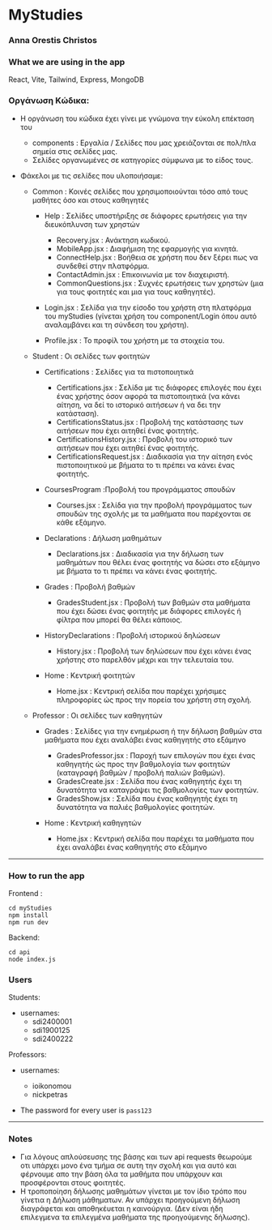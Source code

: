 # MyStudies
### Anna Orestis Christos

### What we are using in the app
React, Vite, Tailwind, Express, MongoDB

### Οργάνωση Κώδικα:
- Η οργάνωση του κώδικα έχει γίνει με γνώμονα την εύκολη επέκταση του 
    - components : Εργαλία / Σελίδες που μας χρειάζονται σε πολ/πλα σημεία στις σελίδες μας.
    - Σελίδες οργανωμένες σε κατηγορίες σύμφωνα με το είδος τους.

- Φάκελοι με τις σελίδες που υλοποιήσαμε:
    - Common : Κοινές σελίδες που χρησιμοποιούνται τόσο από τους μαθήτες όσο και στους καθηγητές
        - Help : Σελίδες υποστήριξης σε διάφορες ερωτήσεις για την διευκόπλυνση των χρηστών
            - Recovery.jsx : Ανάκτηση κωδικού.
            - MobileApp.jsx : Διαφήμιση της εφαρμογής για κινητά.
            - ConnectHelp.jsx : Βοήθεια σε χρήστη που δεν ξέρει πως να συνδεθεί στην πλατφόρμα.
            - ContactAdmin.jsx : Επικοινωνία με τον διαχειριστή.
            - CommonQuestions.jsx : Συχνές ερωτήσεις των χρηστών (μια για τους φοιτητές και μια για τους καθηγητές).

        - Login.jsx : Σελίδα για την είσοδο του χρήστη στη πλατφόρμα του myStudies (γίνεται χρήση του component/Login όπου αυτό αναλαμβάνει και τη σύνδεση του χρήστη).
        - Profile.jsx : Το προφίλ του χρήστη με τα στοιχεία του.

    - Student : Οι σελίδες των φοιτητών
        - Certifications : Σελίδες για τα πιστοποιητικά
            - Certifications.jsx : Σελίδα με τις διάφορες επιλογές που έχει ένας χρήστης όσον αφορά τα πιστοποιητικά (να κάνει αίτηση, να δεί το ιστορικό αιτήσεων ή να δει την κατάσταση).
            - CertificationsStatus.jsx : Προβολή της κατάστασης των αιτήσεων που έχει αιτηθεί ένας φοιτητής.
            - CertificationsHistory.jsx : Προβολή του ιστορικό των αιτήσεων που έχει αιτηθεί ένας φοιτητής.
            - CertificationsRequest.jsx : Διαδικασία για την αίτηση ενός πιστοποιητικού με βήματα το τι πρέπει να κάνει ένας φοιτητής. 

        - CoursesProgram :Προβολή του προγράμματος σπουδών 
            - Courses.jsx : Σελίδα για την προβολή προγράμματος των σπουδών της σχολής με τα μαθήματα που παρέχονται σε κάθε εξάμηνο.
            
        - Declarations : Δήλωση μαθημάτων
            - Declarations.jsx : Διαδικασία για την δήλωση των μαθημάτων που θέλει ένας φοιτητής να δώσει στο εξάμηνο με βήματα το τι πρέπει να κάνει ένας φοιτητής.

        - Grades : Προβολή βαθμών
            - GradesStudent.jsx : Προβολή των βαθμών στα μαθήματα που έχει δώσει ένας φοιτητής με διάφορες επιλογές ή φίλτρα που μπορεί θα θέλει κάποιος. 

        - HistoryDeclarations : Προβολή ιστορικού δηλώσεων
            - History.jsx : Προβολή των δηλώσεων που έχει κάνει ένας χρήστης στο παρελθόν μέχρι και την τελευταία του.

        - Home : Κεντρική φοιτητών
            - Home.jsx : Κεντρική σελίδα που παρέχει χρήσιμες πληροφορίες ώς προς την πορεία του χρήστη στη σχολή.

    - Professor : Οι σελίδες των καθηγητών
        - Grades : Σελίδες για την ενημέρωση ή την δήλωση βαθμών στα μαθήματα που έχει αναλάβει ένας καθηγητής στο εξάμηνο
            - GradesProfessor.jsx : Παροχή των επιλογών που έχει ένας καθηγητής ώς προς την βαθμολογία των φοιτητών (καταγραφή βαθμών / προβολή παλιών βαθμών).
            - GradesCreate.jsx : Σελίδα που ένας καθηγητής έχει τη δυνατότητα να καταγράψει τις βαθμολογίες των φοιτητών.
            - GradesShow.jsx : Σελίδα που ένας καθηγητής έχει τη δυνατότητα να παλιές βαθμολογίες φοιτητών.

        - Home : Κεντρική καθηγητών
            - Home.jsx : Κεντρική σελίδα που παρέχει τα μαθήματα που έχει αναλάβει ένας καθηγητής στο εξάμηνο

----------------

### How to run the app
Frontend :

    cd myStudies 
    npm install
    npm run dev

Backend:

    cd api
    node index.js

### Users
Students:
- usernames:
    - sdi2400001
    - sdi1900125
    - sdi2400222

Professors:
- usernames:
    - ioikonomou
    - nickpetras

- The password for every user is ```pass123```

----------------
### Notes
- Για λόγους απλούσευσης της βάσης και των api requests θεωρούμε οτι υπάρχει μονο ένα τμήμα σε αυτη την σχολή και για αυτό και φέρνουμε απο την βάση όλα τα μαθήμτα που υπάρχουν και προσφέρονται στους φοιτητές.
- Η τροποποίηση δήλωσης μαθημάτων γίνεται με τον ίδιο τρόπο που γίνετια η Δήλωση μάθηματων. Αν υπάρχει προηγούμενη δήλωση διαγράφεται και αποθηκέυεται η καινούργια. (Δεν είναι ήδη επιλεγμενα τα επιλεγμένα μαθήματα της προηγούμενης δήλωσης).
